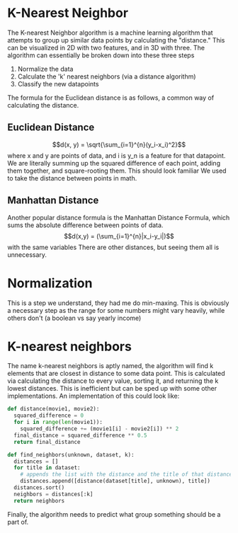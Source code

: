 # K-Nearest Neighbor
The K-nearest Neighbor algorithm is a machine learning algorithm that attempts to group up similar data points by calculating the "distance."
This can be visualized in 2D with two features, and in 3D with three. The algorithm can essentially be broken down into these three steps
1. Normalize the data
2. Calculate the 'k' nearest neighbors (via a distance algorithm)
3. Classify the new datapoints

The formula for the Euclidean distance is as follows, a common way of calculating the distance. 
## Euclidean Distance
$$d(x, y) = \sqrt{\sum_{i=1}^{n}(y_i-x_i)^2}$$ where x and y are points of data, and i is y_n is a feature for that datapoint.  
We are literally summing up the squared difference of each point, adding them together, and square-rooting them. This should look familiar
We used to take the distance between points in math.
## Manhattan Distance
Another popular distance formula is the Manhattan Distance Formula, which sums the absolute difference between points of data.
$$d(x,y) = (\sum_{i=1}^{n}|x_i-y_i|)$$ with the same variables
There are other distances, but seeing them all is unnecessary.

# Normalization
This is a step we understand, they had me do min-maxing. This is obviously a necessary step as the range for some numbers might vary heavily, while others don't (a boolean vs say yearly income)

# K-nearest neighbors
The name k-nearest neighbors is aptly named, the algorithm will find k elements that are closest in distance to some data point. This is calculated via calculating the distance to every value, sorting it, and returning the k lowest distances. This is inefficient but can be sped up with some other implementations. An implementation of this could look like:
```Python
def distance(movie1, movie2):
  squared_difference = 0
  for i in range(len(movie1)):
    squared_difference += (movie1[i] - movie2[i]) ** 2
  final_distance = squared_difference ** 0.5
  return final_distance

def find_neighbors(unknown, dataset, k):
  distances = []
  for title in dataset:
    # appends the list with the distance and the title of that distance
    distances.append([distance(dataset[title], unknown), title])
  distances.sort()
  neighbors = distances[:k]
  return neighbors
```
Finally, the algorithm needs to predict what group something should be a part of. 
